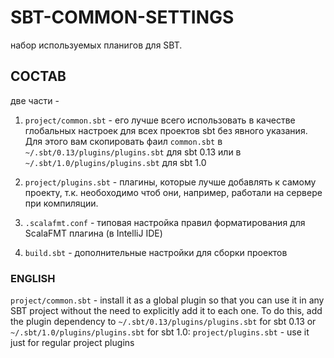 # SBT-COMMON-SETTINGS

набор используемых планигов для SBT.

## СОСТАВ
две части - 
1. `project/common.sbt` - его лучше всего использовать в качестве глобальных настроек для всех проектов sbt без явного указания. 
Для этого вам скопировать фаил `common.sbt` в `~/.sbt/0.13/plugins/plugins.sbt` для sbt 0.13 или в `~/.sbt/1.0/plugins/plugins.sbt` для sbt 1.0

2. `project/plugins.sbt` - плагины, которые лучше добавлять к самому проекту, т.к. необоходимо чтоб они, например, работали на сервере при компиляции. 
3. `.scalafmt.conf` - типовая настройка правил форматирования для ScalaFMT плагина (в IntelliJ IDE)
4. `build.sbt` - дополнительные настройки для сборки проектов
 

### ENGLISH
`project/common.sbt` - install it as a global plugin so that you can use it in any SBT project without the need to explicitly add it to each one. To do this, add the plugin dependency to `~/.sbt/0.13/plugins/plugins.sbt` for sbt 0.13 or `~/.sbt/1.0/plugins/plugins.sbt` for sbt 1.0:
`project/plugins.sbt` - use it just for regular project plugins 
